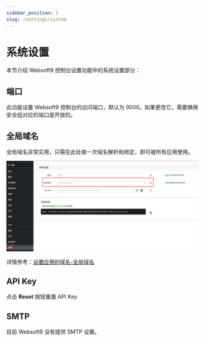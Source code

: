 ```yaml
---
sidebar_position: 1
slug: /settings/system
---
```


# 系统设置

本节介绍 Websoft9 控制台设置功能中的系统设置部分：

## 端口

此功能设置 Websoft9 控制台的访问端口，默认为 9000。如果更改它，需要确保安全组对应的端口是开放的。  

## 全局域名

全局域名非常实用，只需在此处做一次域名解析和绑定，即可被所有应用使用。  

![设置全局域名](./assets/websoft9-settings-globaldomain.png)

详情参考：[设置应用的域名-全局域名](../domain-set#wildcard)

## API Key

点击 **Reset** 按钮重置 API Key

## SMTP

目前 Websoft9 没有提供 SMTP 设置。  



